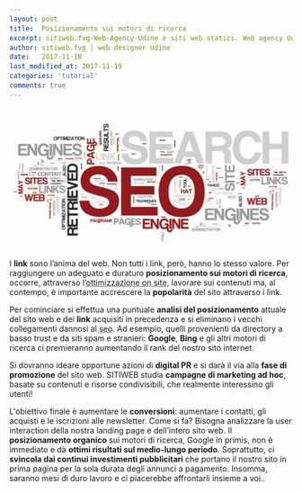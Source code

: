 ```yaml
---
layout: post
title:  Posizionamento sui motori di ricerca
excerpt: sitiweb.fvg-Web-Agency-Udine è siti web statici. Web agency Udine usa il generatore di siti Jekyllrb per realizzare siti internet, blog e portali, a Udine a Trieste
author: sitiweb.fvg | web designer Udine
date:   2017-11-18
last_modified_at: 2017-11-19
categories: 'tutorial'
comments: true
---
```

<img itemprop="image" src="/img/consulente-seo-udine-posizionamento-motori-di-ricerca.jpg" alt="sitiweb.fvg è consulente SEO a Udine. Posizionamento su motori di ricerca. sitiweb.fvg web agency Udine" title="sitiweb.fvg è consulente SEO a Udine. Posizionamento su motori di ricerca. sitiweb.fvg web agency Udine">

I **link** sono l’anima del web. Non tutti i link, però, hanno lo stesso valore. Per raggiungere un adeguato e duraturo **posizionamento sui motori di ricerca**, occorre, attraverso l’<abbr title="Attraverso l’ottimizzazione on site di un sito web è possibile migliorarne il posizionamento, con particolare riferimento alle keyword di tipo long tail e a bassa competitività.">ottimizzazione on site</abbr>, lavorare sui contenuti ma, al contempo, è importante accrescere la **popolarità** del sito attraverso i link.

Per cominciare si effettua una puntuale **analisi del posizionamento** attuale del sito web e dei **link** acquisiti in precedenza e si eliminano i vecchi collegamenti dannosi al <abbr title="Search Engine Optimization, letteralmente, Ottimizzazione dui Motori di Ricerca">seo</abbr>. Ad esempio, quelli provenienti da directory a basso trust e da siti spam e stranieri: **Google**, **Bing** e gli altri motori di ricerca ci premieranno aumentando il rank del nostro sito internet.

Si dovranno ideare opportune azioni di **digital PR** e si darà il via alla **fase di promozione** del sito web. SITIWEB studia **campagne di marketing ad hoc**, basate su contenuti e risorse condivisibili, che realmente interessino gli utenti!

L'obiettivo finale è aumentare le **conversioni**: aumentare i contatti, gli acquisti e le iscrizioni alle newsletter. Come si fa? Bisogna analizzare la user interaction della nostra landing page e dell’intero sito web. Il **posizionamento organico** sui motori di ricerca, Google in primis, non è immediato e dà **ottimi risultati sul medio-lungo periodo**. Soprattutto, ci **svincola dai continui investimenti pubblicitari** che portano il nostro sito in prima pagina per la sola durata degli annunci a pagamento. Insomma, saranno mesi di duro lavoro e ci piacerebbe affrontarli insieme a voi..

